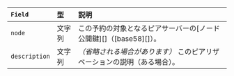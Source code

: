 | `Field`       | 型   | 説明                                               |
|:------------- |:--- |:------------------------------------------------ |
| `node`        | 文字列 | この予約の対象となるピアサーバーの\[ノード公開鍵\]\[\]（\[base58\]\[\]）。 |
| `description` | 文字列 | _（省略される場合があります）_ このピアリザベーションの説明（ある場合）。           |
